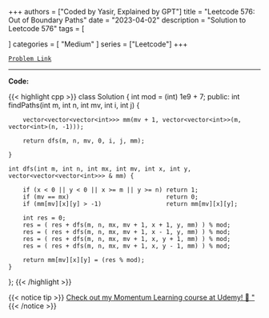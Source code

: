 
+++
authors = ["Coded by Yasir, Explained by GPT"]
title = "Leetcode 576: Out of Boundary Paths"
date = "2023-04-02"
description = "Solution to Leetcode 576"
tags = [
    
]
categories = [
    "Medium"
]
series = ["Leetcode"]
+++



[`Problem Link`](https://leetcode.com/problems/out-of-boundary-paths/description/)

---

**Code:**

{{< highlight cpp >}}
class Solution {
    int mod = (int) 1e9 + 7;
public:
    int findPaths(int m, int n, int mv, int i, int j) {
        
        vector<vector<vector<int>>> mm(mv + 1, vector<vector<int>>(m, vector<int>(n, -1)));
        
        return dfs(m, n, mv, 0, i, j, mm);
        
    }
    
    int dfs(int m, int n, int mx, int mv, int x, int y, vector<vector<vector<int>>> & mm) {

        if (x < 0 || y < 0 || x >= m || y >= n) return 1;
        if (mv == mx)                           return 0;
        if (mm[mv][x][y] > -1)                  return mm[mv][x][y];

        int res = 0;
        res = ( res + dfs(m, n, mx, mv + 1, x + 1, y, mm) ) % mod;
        res = ( res + dfs(m, n, mx, mv + 1, x - 1, y, mm) ) % mod;
        res = ( res + dfs(m, n, mx, mv + 1, x, y + 1, mm) ) % mod;
        res = ( res + dfs(m, n, mx, mv + 1, x, y - 1, mm) ) % mod;

        return mm[mv][x][y] = (res % mod);
    }
};
{{< /highlight >}}


{{< notice tip >}}
[Check out my Momentum Learning course at Udemy! 🚀 "](https://www.udemy.com/course/blind-75-the-data-structures-and-algorithms-essentials/)
{{< /notice >}}

